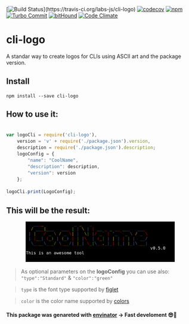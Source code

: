 [![Build Status](https://travis-ci.org/labs-js/cli-logo.svg?)](https://travis-ci.org/labs-js/cli-logo)
[![codecov](https://codecov.io/gh/labs-js/cli-logo/branch/master/graph/badge.svg)](https://codecov.io/gh/labs-js/cli-logo)
[![npm](https://img.shields.io/npm/v/cli-logo.svg?style=flat)](https://www.npmjs.com/package/cli-logo)
[![Turbo Commit](https://img.shields.io/badge/Turbo_Commit-on-3DD1F2.svg)](https://github.com/labs-js/turbo-git/blob/master/CONVENTION.md)
[![bitHound](https://www.bithound.io/github/labs-js/cli-logo/badges/score.svg)](https://www.bithound.io/github/labs-js/cli-logo)
[![Code Climate](https://codeclimate.com/github/labs-js/cli-logo/badges/gpa.svg)](https://codeclimate.com/github/labs-js/cli-logo)

# cli-logo

A standar way to create logos for CLIs using ASCII art and the package version.

## Install
```
npm install --save cli-logo
```


## How to use it:

```javascript

var logoCli = require('cli-logo'),
    version = 'v' + require('./package.json').version,
	description = require('./package.json').description;
    logoConfig = {
        "name": "CoolName",
        "description": description,
        "version": version
    };

logoCli.print(LogoConfig);

```

## This will be the result:

<p align="center">
  <img src="./preview.png" width="400"/>
</p>


> As optional parameters on the **logoConfig** you can use also: `"type":"Standard"` & `"color":"green"`

> `type` is the font type supported by [figlet](https://www.npmjs.com/package/figlet)

> `color` is the color name supported by [colors](https://www.npmjs.com/package/colors)


#### This package was genareted with [envinator](https://github.com/sfabrizio/envinator) -> Fast develoment 😎🙌

